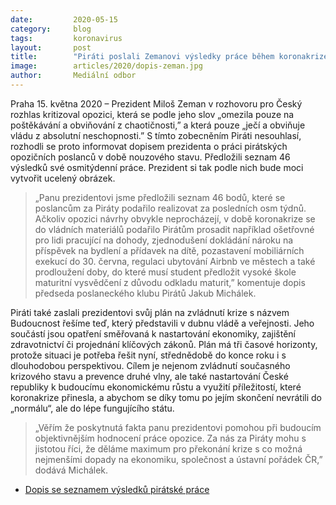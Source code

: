 ```yaml
---
date:         2020-05-15
category:     blog
tags:         koronavirus
layout:       post
title:        "Piráti poslali Zemanovi výsledky práce během koronakrize, odmítli nálepkování opozice za křiklouny"
image:        articles/2020/dopis-zeman.jpg
author:       Mediální odbor
---  
```


Praha 15. května 2020 – Prezident Miloš Zeman v rozhovoru pro Český rozhlas kritizoval opozici, která se podle jeho slov „omezila pouze na poštěkávání a obviňování z chaotičnosti,” a která pouze „ječí a obviňuje vládu z absolutní neschopnosti.” S tímto zobecněním Piráti nesouhlasí, rozhodli se proto informovat dopisem prezidenta o práci pirátských opozičních poslanců v době nouzového stavu. Předložili seznam 46 výsledků své osmitýdenní práce. Prezident si tak podle nich bude moci vytvořit ucelený obrázek. 

> „Panu prezidentovi jsme předložili seznam 46 bodů, které se poslancům za Piráty podařilo realizovat za posledních osm týdnů. Ačkoliv opozici návrhy obvykle neprocházejí, v době koronakrize se do vládních materiálů podařilo Pirátům prosadit například ošetřovné pro lidi pracující na dohody, zjednodušení dokládání nároku na příspěvek na bydlení a přídavek na dítě, pozastavení mobiliárních exekucí do 30. června, regulaci ubytování Airbnb ve městech a také prodloužení doby, do které musí student předložit vysoké škole maturitní vysvědčení z důvodu odkladu maturit,” komentuje dopis předseda poslaneckého klubu Pirátů Jakub Michálek. 

Piráti také zaslali prezidentovi svůj plán na zvládnutí krize s názvem Budoucnost řešíme teď, který představili v dubnu vládě a veřejnosti. Jeho součástí jsou opatření směřovaná k nastartování ekonomiky, zajištění zdravotnictví či projednání klíčových zákonů. Plán má tři časové horizonty, protože situaci je potřeba řešit nyní, střednědobě do konce roku i s dlouhodobou perspektivou. Cílem je nejenom zvládnutí současného krizového stavu a prevence druhé vlny, ale také nastartování České republiky k budoucímu ekonomickému růstu a využití příležitostí, které koronakrize přinesla, a abychom se díky tomu po jejím skončení nevrátili do „normálu“, ale do lépe fungujícího státu. 

> „Věřím že poskytnutá fakta panu prezidentovi pomohou při budoucím objektivnějším hodnocení práce opozice. Za nás za Piráty mohu s jistotou říci, že děláme maximum pro překonání krize s co možná nejmenšími dopady na ekonomiku, společnost a ústavní pořádek ČR,” dodává Michálek.

* [Dopis se seznamem výsledků pirátské práce](https://pirati.cz/assets/pdf/dopis-zemanovi.pdf)


